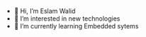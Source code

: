 - 👋 Hi, I’m Eslam Walid
- 👀 I’m interested in new technologies
- 🌱 I’m currently learning Embedded sytems
